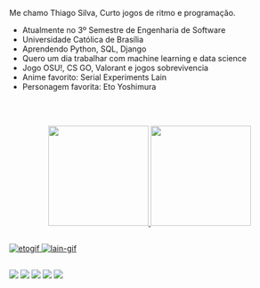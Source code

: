 Me chamo Thiago Silva, Curto jogos de ritmo e programação.
 
- Atualmente no 3º Semestre de Engenharia de Software
- Universidade Católica de Brasília
- Aprendendo Python, SQL, Django
- Quero um dia trabalhar com machine learning e data science
- Jogo OSU!, CS GO, Valorant e jogos sobrevivencia
- Anime favorito: Serial Experiments Lain
- Personagem favorita: Eto Yoshimura
 
 
 <br><br>
<div align="center">
  <a href="https://github.com/Wooggi1">
  <img height="180em" src="https://github-readme-stats.vercel.app/api?username=Wooggi1&show_icons=true&theme=dracula&include_all_commits=true&count_private=true"/>
  <img height="180em" src="https://github-readme-stats.vercel.app/api/top-langs/?username=Wooggi1&layout=compact&langs_count=7&theme=dracula"/>
</div>



##
 


![etogif](https://user-images.githubusercontent.com/86689822/229072867-53200424-b844-4dee-88a9-d76dc0c5862b.gif)
![lain-gif](https://github.com/Wooggi1/Wooggi1/assets/86689822/8160f251-6830-49ec-88ff-83e92fe13146)




   ##
   
  <a href="https://youtube.com/@wooggi3891" target="_blank"><img src="https://img.shields.io/badge/YouTube-FF0000?style=for-the-badge&logo=youtube&logoColor=white" target="_blank"></a>
  <a href="https://instagram.com/thiag0_w6" target="_blank"><img src="https://img.shields.io/badge/-Instagram-%23E4405F?style=for-the-badge&logo=instagram&logoColor=white" target="_blank"></a>
  <a href = "mailto:thiago2b9s@gmail.com"><img src="https://img.shields.io/badge/-Gmail-%23333?style=for-the-badge&logo=gmail&logoColor=white" target="_blank"></a>
  <a href="https://www.linkedin.com/in/thiago-silva-6ab847245" target="_blank"><img src="https://img.shields.io/badge/-LinkedIn-%230077B5?style=for-the-badge&logo=linkedin&logoColor=white" target="_blank"></a>
<a href="https://discord.gg/430455866496385044" target="_blank"><img src="https://img.shields.io/badge/Discord-7289DA?style=for-the-badge&logo=discord&logoColor=white" target="_blank"></a> 
